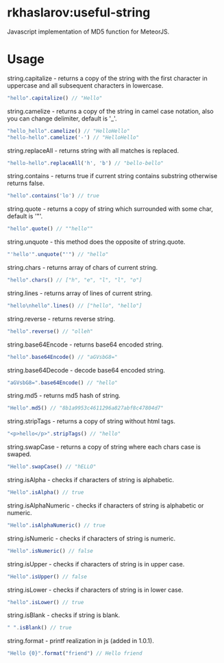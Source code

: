 rkhaslarov:useful-string
=================

Javascript implementation of MD5 function for MeteorJS.

# Usage

string.capitalize - returns a copy of the string with the first character in uppercase and all subsequent characters in lowercase.

```js
"hello".capitalize() // "Hello"
```

string.camelize - returns a copy of the string in camel case notation, also you can change delimiter, default is '_'.

```js
"hello_hello".camelize() // "HelloHello"
"hello-hello".camelize('-') // "HelloHello"
```

string.replaceAll - returns string with all matches is replaced.

```js
"hello-hello".replaceAll('h', 'b') // "bello-bello"
```

string.contains - returns true if current string contains substring otherwise returns false.

```js
"hello".contains('lo') // true
```

string.quote - returns a copy of string which surrounded with some char, default is '"'.

```js
"hello".quote() // ""hello""
```

string.unquote - this method does the opposite of string.quote.

```js
"'hello'".unquote("'") // "hello"
```

string.chars - returns array of chars of current string.

```js
"hello".chars() // ["h", "e", "l", "l", "o"]
```

string.lines - returns array of lines of current string.

```js
"hello\nhello".lines() // ["hello", "hello"]
```

string.reverse - returns reverse string.

```js
"hello".reverse() // "olleh"
```

string.base64Encode - returns base64 encoded string.

```js
"hello".base64Encode() // "aGVsbG8="
```

string.base64Decode - decode base64 encoded string.

```js
"aGVsbG8=".base64Encode() // "hello"
```

string.md5 - returns md5 hash of string. 

```js
"Hello".md5() // "8b1a9953c4611296a827abf8c47804d7"
```

string.stripTags - returns a copy of string without html tags.

```js
"<p>hello</p>".stripTags() // "hello"
```

string.swapCase - returns a copy of string where each chars case is swaped.

```js
"Hello".swapCase() // "hELLO"
```

string.isAlpha - checks if characters of string is alphabetic. 

```js
"Hello".isAlpha() // true
```

string.isAlphaNumeric - checks if characters of string is alphabetic or numeric. 

```js
"Hello".isAlphaNumeric() // true
```

string.isNumeric - checks if characters of string is numeric. 

```js
"Hello".isNumeric() // false
```

string.isUpper - checks if characters of string is in upper case. 

```js
"Hello".isUpper() // false
```

string.isLower - checks if characters of string is in lower case. 

```js
"hello".isLower() // true
```

string.isBlank - checks if string is blank. 

```js
" ".isBlank() // true
```

string.format - printf realization in js (added in 1.0.1). 

```js
"Hello {0}".format("friend") // Hello friend
```